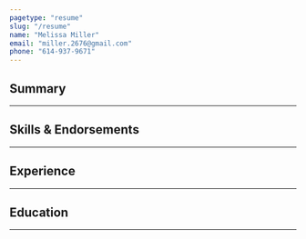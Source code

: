 ```yaml
---
pagetype: "resume"
slug: "/resume"
name: "Melissa Miller"
email: "miller.2676@gmail.com"
phone: "614-937-9671"
---
```

## Summary
___

## Skills & Endorsements
___

## Experience
___

## Education
___
